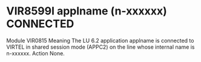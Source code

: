 # VIR8599I applname (n-xxxxxx) CONNECTED
Module
    VIR0815
Meaning
    The LU 6.2 application applname is connected to VIRTEL in shared session mode (APPC2) on the line whose internal name is n-xxxxxx.
Action
    None.
